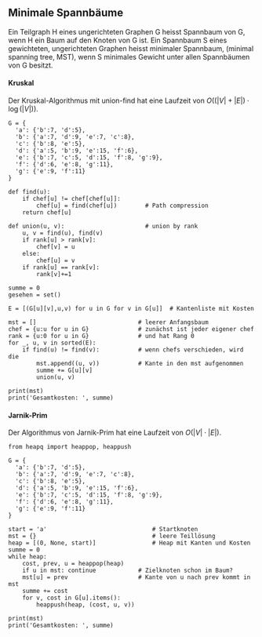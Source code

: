 ## Minimale Spannbäume

Ein Teilgraph H eines ungerichteten Graphen G heisst Spannbaum von G, wenn H ein Baum auf den Knoten von
G ist.
Ein Spannbaum S eines gewichteten, ungerichteten Graphen heisst minimaler Spannbaum, (minimal spanning tree, MST), wenn S minimales Gewicht unter allen Spannbäumen von G besitzt.

#### Kruskal

Der Kruskal-Algorithmus mit union-find hat eine Laufzeit von $O((|V| + |E|) \cdot \log(|V|))$.


``` 
G = {
  'a': {'b':7, 'd':5},
  'b': {'a':7, 'd':9, 'e':7, 'c':8},
  'c': {'b':8, 'e':5},
  'd': {'a':5, 'b':9, 'e':15, 'f':6},
  'e': {'b':7, 'c':5, 'd':15, 'f':8, 'g':9},
  'f': {'d':6, 'e':8, 'g':11},
  'g': {'e':9, 'f':11}
}

def find(u):
    if chef[u] != chef[chef[u]]:
        chef[u] = find(chef[u])        # Path compression
    return chef[u]

def union(u, v):                       # union by rank
    u, v = find(u), find(v)
    if rank[u] > rank[v]:
        chef[v] = u
    else:
        chef[u] = v
    if rank[u] == rank[v]:
        rank[v]+=1

summe = 0
gesehen = set()

E = [(G[u][v],u,v) for u in G for v in G[u]]  # Kantenliste mit Kosten

mst = []                             # leerer Anfangsbaum
chef = {u:u for u in G}              # zunächst ist jeder eigener chef
rank = {u:0 for u in G}              # und hat Rang 0
for _, u, v in sorted(E):
    if find(u) != find(v):           # wenn chefs verschieden, wird die
        mst.append((u, v))           # Kante in den mst aufgenommen
        summe += G[u][v]
        union(u, v)

print(mst)
print('Gesamtkosten: ', summe)
```

#### Jarnik-Prim

Der Algorithmus von Jarnik-Prim hat eine Laufzeit von $O(|V| \cdot |E|)$.

``` 
from heapq import heappop, heappush

G = {
  'a': {'b':7, 'd':5},
  'b': {'a':7, 'd':9, 'e':7, 'c':8},
  'c': {'b':8, 'e':5},
  'd': {'a':5, 'b':9, 'e':15, 'f':6},
  'e': {'b':7, 'c':5, 'd':15, 'f':8, 'g':9},
  'f': {'d':6, 'e':8, 'g':11},
  'g': {'e':9, 'f':11}
}

start = 'a'                              # Startknoten
mst = {}                                 # leere Teillösung
heap = [(0, None, start)]                # Heap mit Kanten und Kosten
summe = 0
while heap:
    cost, prev, u = heappop(heap)
    if u in mst: continue            # Zielknoten schon im Baum?
    mst[u] = prev                    # Kante von u nach prev kommt in mst
    summe += cost
    for v, cost in G[u].items():
        heappush(heap, (cost, u, v))

print(mst)
print('Gesamtkosten: ', summe)
```